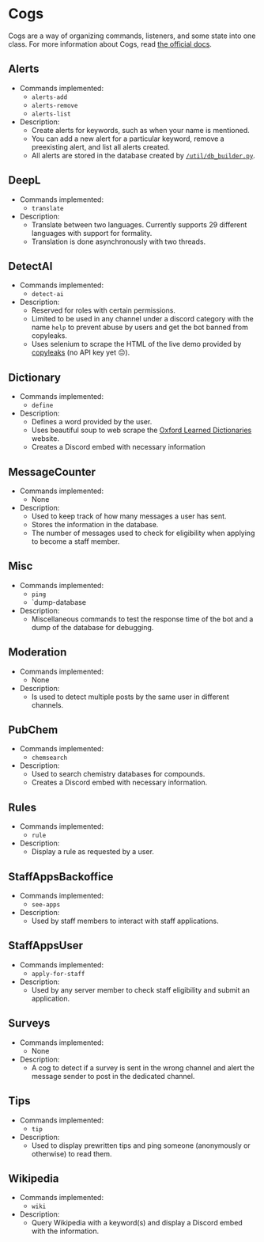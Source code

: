 # Cogs

Cogs are a way of organizing commands, listeners, and some state into one class. For more information about Cogs, read [the official docs](https://discordpy.readthedocs.io/en/stable/ext/commands/cogs.html).

## Alerts

- Commands implemented:
  - `alerts-add`
  - `alerts-remove`
  - `alerts-list`
- Description:
  - Create alerts for keywords, such as when your name is mentioned.
  - You can add a new alert for a particular keyword, remove a preexisting alert, and list all alerts created.
  - All alerts are stored in the database created by [`/util/db_builder.py`](/util/db_builder.py).

## DeepL

- Commands implemented:
  - `translate`
- Description:
  - Translate between two languages. Currently supports 29 different languages with support for formality.
  - Translation is done asynchronously with two threads.

## DetectAI

- Commands implemented:
  - `detect-ai`
- Description:
  - Reserved for roles with certain permissions.
  - Limited to be used in any channel under a discord category with the name `help` to prevent abuse by users and get the bot banned from copyleaks.
  - Uses selenium to scrape the HTML of the live demo provided by [copyleaks](https://copyleaks.com/) (no API key yet :pensive:).

## Dictionary

- Commands implemented:
  - `define`
- Description:
  - Defines a word provided by the user.
  - Uses beautiful soup to web scrape the [Oxford Learned Dictionaries](https://www.oxfordlearnersdictionaries.com) website.
  - Creates a Discord embed with necessary information

## MessageCounter

- Commands implemented:
  - None
- Description:
  - Used to keep track of how many messages a user has sent.
  - Stores the information in the database.
  - The number of messages used to check for eligibility when applying to become a staff member.

## Misc

- Commands implemented:
  - `ping`
  - `dump-database
- Description:
  - Miscellaneous commands to test the response time of the bot and a dump of the database for debugging.

## Moderation

- Commands implemented:
  - None
- Description:
  - Is used to detect multiple posts by the same user in different channels.

## PubChem

- Commands implemented:
  - `chemsearch`
- Description:
  - Used to search chemistry databases for compounds.
  - Creates a Discord embed with necessary information.

## Rules

- Commands implemented:
  - `rule`
- Description:
  - Display a rule as requested by a user.

## StaffAppsBackoffice

- Commands implemented:
  - `see-apps`
- Description:
  - Used by staff members to interact with staff applications.

## StaffAppsUser

- Commands implemented:
  - `apply-for-staff`
- Description:
  - Used by any server member to check staff eligibility and submit an application.

## Surveys

- Commands implemented:
  - None
- Description:
  - A cog to detect if a survey is sent in the wrong channel and alert the message sender to post in the dedicated channel.

## Tips

- Commands implemented:
  - `tip`
- Description:
  - Used to display prewritten tips and ping someone (anonymously or otherwise) to read them.

## Wikipedia

- Commands implemented:
  - `wiki`
- Description:
  - Query Wikipedia with a keyword(s) and display a Discord embed with the information.
